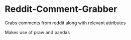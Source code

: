 Reddit-Comment-Grabber
======================

Grabs comments from reddit along with relevant attributes


Makes use of praw and pandas

